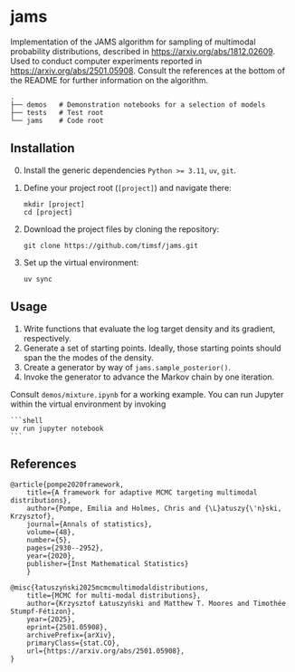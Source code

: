 # jams

Implementation of the JAMS algorithm for sampling of multimodal probability distributions, described in https://arxiv.org/abs/1812.02609. Used to conduct computer experiments reported in https://arxiv.org/abs/2501.05908. Consult the references at the bottom of the README for further information on the algorithm.

    .
    ├── demos   # Demonstration notebooks for a selection of models
    ├── tests   # Test root
    └── jams    # Code root


## Installation

0. Install the generic dependencies `Python >= 3.11`, `uv`, `git`.

1. Define your project root (`[project]`) and navigate there:

    ```shell
    mkdir [project]
    cd [project]
    ```

2. Download the project files by cloning the repository:

    ```shell
    git clone https://github.com/timsf/jams.git
    ```

3. Set up the virtual environment:

    ```shell
    uv sync
    ```


## Usage

1. Write functions that evaluate the log target density and its gradient, respectively.
2. Generate a set of starting points. Ideally, those starting points should span the the modes of the density.
3. Create a generator by way of `jams.sample_posterior()`. 
4. Invoke the generator to advance the Markov chain by one iteration. 

Consult `demos/mixture.ipynb` for a working example. You can run Jupyter within the virtual environment by invoking

    ```shell
    uv run jupyter notebook
    ```


## References

    @article{pompe2020framework,
        title={A framework for adaptive MCMC targeting multimodal distributions},
        author={Pompe, Emilia and Holmes, Chris and {\L}atuszy{\'n}ski, Krzysztof},
        journal={Annals of statistics},
        volume={48},
        number={5},
        pages={2930--2952},
        year={2020},
        publisher={Inst Mathematical Statistics}
        }

    @misc{łatuszyński2025mcmcmultimodaldistributions,
        title={MCMC for multi-modal distributions}, 
        author={Krzysztof Łatuszyński and Matthew T. Moores and Timothée Stumpf-Fétizon},
        year={2025},
        eprint={2501.05908},
        archivePrefix={arXiv},
        primaryClass={stat.CO},
        url={https://arxiv.org/abs/2501.05908}, 
    }